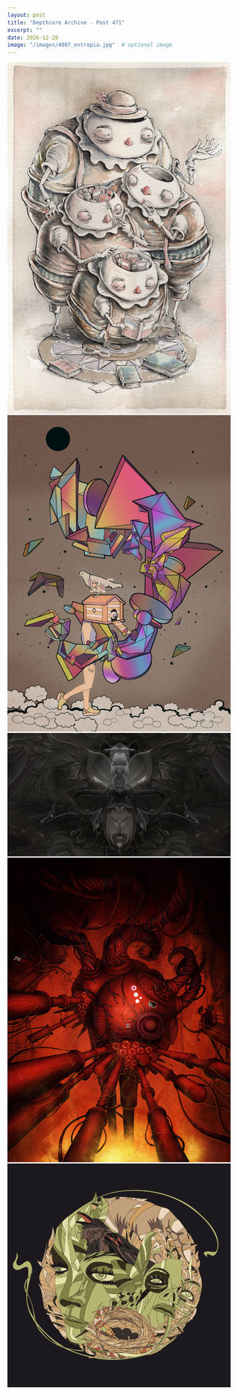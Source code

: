 ```yaml
---
layout: post
title: "Depthcore Archive - Post 471"
excerpt: ""
date: 2026-12-28
image: "/images/4887_entropia.jpg"  # optional image
---
```


<img src="/images/4887_entropia.jpg">
<img src="/images/4894_uncertain_memory.jpg" alt="4894_uncertain_memory.jpg"/>
<img src="/images/4895_insecta_echoes___tineoidea_-_the_moth.jpg" alt="4895_insecta_echoes___tineoidea_-_the_moth.jpg"/>
<img src="/images/4896_echo_chamber.jpg" alt="4896_echo_chamber.jpg"/>
<img src="/images/4897_v____ren.gif" alt="4897_v____ren.gif"/>
